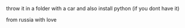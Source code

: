 throw it in a folder with a car
and also install python (if you dont have it)


from russia with love
